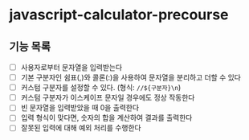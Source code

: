 # javascript-calculator-precourse

## 기능 목록

- [ ] 사용자로부터 문자열을 입력받는다
- [ ] 기본 구분자인 쉼표(,)와 콜론(:)을 사용하여 문자열을 분리하고 더할 수 있다
- [ ] 커스텀 구분자를 설정할 수 있다. (형식: `//${구분자}\n`)
- [ ] 커스텀 구분자가 이스케이프 문자일 경우에도 정상 작동한다
- [ ] 빈 문자열을 입력받았을 때 0을 출력한다
- [ ] 입력 형식이 맞다면, 숫자의 합을 계산하여 결과를 출력한다
- [ ] 잘못된 입력에 대해 예외 처리를 수행한다
